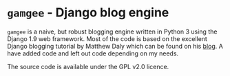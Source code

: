 # `gamgee` - Django blog engine

`gamgee` is a naive, but robust blogging engine written in Python 3 using the Django 1.9 web framework. Most of the code is based on the excellent Django blogging tutorial by Matthew Daly which can be found on his [blog](http://http://matthewdaly.co.uk/). A have added code and left out code depending on my needs.

The source code is available under the GPL v2.0 licence.
